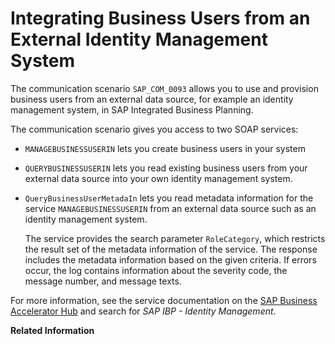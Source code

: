 <!-- loio9aa67889b0164a22bcc6a99a11c99d5e -->

# Integrating Business Users from an External Identity Management System

The communication scenario `SAP_COM_0093` allows you to use and provision business users from an external data source, for example an identity management system, in SAP Integrated Business Planning.

The communication scenario gives you access to two SOAP services:

-   `MANAGEBUSINESSUSERIN` lets you create business users in your system

-   `QUERYBUSINESSUSERIN` lets you read existing business users from your external data source into your own identity management system.

-   `QueryBusinessUserMetadaIn` lets you read metadata information for the service `MANAGEBUSINESSUSERIN` from an external data source such as an identity management system.

    The service provides the search parameter `RoleCategory`, which restricts the result set of the metadata information of the service. The response includes the metadata information based on the given criteria. If errors occur, the log contains information about the severity code, the message number, and message texts.


For more information, see the service documentation on the [SAP Business Accelerator Hub](https://api.sap.com/) and search for *SAP IBP - Identity Management*.

**Related Information**  


 <?sap-ot O2O class="- topic/link " href="6229e98b51324a78aa2273c7caaaa013.xml" text="" desc="" xtrc="link:1" xtrf="file:/home/builder/src/dita-all/jjq1673438782153/loio2080d0faf9d84ce6aa14caa4caa32935_en-US/src/content/localization/en-us/9aa67889b0164a22bcc6a99a11c99d5e.xml" output-class="" outputTopicFile="file:/home/builder/tp.net.sf.dita-ot/2.3/plugins/com.elovirta.dita.markdown_1.3.0/xsl/dita2markdownImpl.xsl" ?> 

 <?sap-ot O2O class="- topic/link " href="3b380a51d84c40a9b22378f8b57cf726.xml" text="" desc="" xtrc="link:2" xtrf="file:/home/builder/src/dita-all/jjq1673438782153/loio2080d0faf9d84ce6aa14caa4caa32935_en-US/src/content/localization/en-us/9aa67889b0164a22bcc6a99a11c99d5e.xml" output-class="" outputTopicFile="file:/home/builder/tp.net.sf.dita-ot/2.3/plugins/com.elovirta.dita.markdown_1.3.0/xsl/dita2markdownImpl.xsl" ?> 

 <?sap-ot O2O class="- topic/link " href="4419ba675a724d1c99fea04dd6c97581.xml" text="" desc="" xtrc="link:3" xtrf="file:/home/builder/src/dita-all/jjq1673438782153/loio2080d0faf9d84ce6aa14caa4caa32935_en-US/src/content/localization/en-us/9aa67889b0164a22bcc6a99a11c99d5e.xml" output-class="" outputTopicFile="file:/home/builder/tp.net.sf.dita-ot/2.3/plugins/com.elovirta.dita.markdown_1.3.0/xsl/dita2markdownImpl.xsl" ?> 

